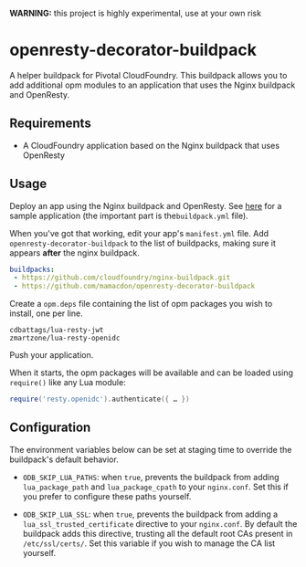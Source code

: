**WARNING:** this project is highly experimental, use at your own risk

# openresty-decorator-buildpack

A helper buildpack for Pivotal CloudFoundry. This buildpack allows you to add additional opm modules
to an application that uses the Nginx buildpack and OpenResty.

## Requirements

- A CloudFoundry application based on the Nginx buildpack that uses OpenResty

## Usage

Deploy an app using the Nginx buildpack and OpenResty. See [here](https://github.com/cloudfoundry/nginx-buildpack/tree/master/fixtures/openresty) for a sample application (the important part is the`buildpack.yml` file).

When you've got that working, edit your app's `manifest.yml` file. Add `openresty-decorator-buildpack`
to the list of buildpacks, making sure it appears **after** the nginx buildpack.

```yml
buildpacks:
 - https://github.com/cloudfoundry/nginx-buildpack.git
 - https://github.com/mamacdon/openresty-decorator-buildpack
```

Create a `opm.deps` file containing the list of opm packages you wish to install, one per line.

```text
cdbattags/lua-resty-jwt
zmartzone/lua-resty-openidc
```

Push your application.

When it starts, the opm packages will be available and can be loaded
using `require()` like any Lua module:

```lua
require('resty.openidc').authenticate({ … })
```

## Configuration

The environment variables below can be set at staging time to override the buildpack's default behavior.

- `ODB_SKIP_LUA_PATHS`: when `true`, prevents the buildpack from adding `lua_package_path`
  and `lua_package_cpath` to your `nginx.conf`. Set this if you prefer to configure these paths
  yourself.

- `ODB_SKIP_LUA_SSL`: when `true`, prevents the buildpack from adding a `lua_ssl_trusted_certificate`
  directive to your `nginx.conf`. By default the buildpack adds this directive, trusting all the
  default root CAs present in `/etc/ssl/certs/`. Set this variable if you wish to manage the
  CA list yourself.
